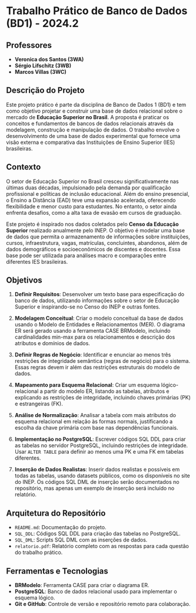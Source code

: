 # Trabalho Prático de Banco de Dados (BD1) - 2024.2

## Professores
- **Veronica dos Santos (3WA)**
- **Sérgio Lifschitz (3WB)**
- **Marcos Villas (3WC)**

## Descrição do Projeto

Este projeto prático é parte da disciplina de Banco de Dados 1 (BD1) e tem como objetivo projetar e construir uma base de dados relacional sobre o mercado de **Educação Superior no Brasil**. A proposta é praticar os conceitos e fundamentos de bancos de dados relacionais através da modelagem, construção e manipulação de dados. O trabalho envolve o desenvolvimento de uma base de dados experimental que fornece uma visão externa e comparativa das Instituições de Ensino Superior (IES) brasileiras.

## Contexto

O setor de Educação Superior no Brasil cresceu significativamente nas últimas duas décadas, impulsionado pela demanda por qualificação profissional e políticas de inclusão educacional. Além do ensino presencial, o Ensino a Distância (EAD) teve uma expansão acelerada, oferecendo flexibilidade e menor custo para estudantes. No entanto, o setor ainda enfrenta desafios, como a alta taxa de evasão em cursos de graduação.

Este projeto é inspirado nos dados coletados pelo **Censo da Educação Superior** realizado anualmente pelo INEP. O objetivo é modelar uma base de dados que permita o armazenamento de informações sobre instituições, cursos, infraestrutura, vagas, matrículas, concluintes, abandonos, além de dados demográficos e socioeconômicos de discentes e docentes. Essa base pode ser utilizada para análises macro e comparações entre diferentes IES brasileiras.

## Objetivos

1. **Definir Requisitos**: Desenvolver um texto base para especificação do banco de dados, utilizando informações sobre o setor de Educação Superior e inspirando-se no Censo do INEP e outras fontes.
   
2. **Modelagem Conceitual**: Criar o modelo conceitual da base de dados usando o Modelo de Entidades e Relacionamentos (MER). O diagrama ER será gerado usando a ferramenta CASE BRModelo, incluindo cardinalidades min-max para os relacionamentos e descrição dos atributos e domínios de dados.

3. **Definir Regras de Negócio**: Identificar e enunciar ao menos três restrições de integridade semântica (regras de negócio) para o sistema. Essas regras devem ir além das restrições estruturais do modelo de dados.

4. **Mapeamento para Esquema Relacional**: Criar um esquema lógico-relacional a partir do modelo ER, listando as tabelas, atributos e explicando as restrições de integridade, incluindo chaves primárias (PK) e estrangeiras (FK).

5. **Análise de Normalização**: Analisar a tabela com mais atributos do esquema relacional em relação às formas normais, justificando a escolha da chave primária com base nas dependências funcionais.

6. **Implementação no PostgreSQL**: Escrever códigos SQL DDL para criar as tabelas no servidor PostgreSQL, incluindo restrições de integridade. Usar `ALTER TABLE` para definir ao menos uma PK e uma FK em tabelas diferentes.

7. **Inserção de Dados Realistas**: Inserir dados realistas e possíveis em todas as tabelas, usando datasets públicos, como os disponíveis no site do INEP. Os códigos SQL DML de inserção serão documentados no repositório, mas apenas um exemplo de inserção será incluído no relatório.

## Arquitetura do Repositório

- `README.md`: Documentação do projeto.
- `SQL_DDL`: Códigos SQL DDL para criação das tabelas no PostgreSQL.
- `SQL_DML`: Scripts SQL DML com as inserções de dados.
- `relatorio.pdf`: Relatório completo com as respostas para cada questão do trabalho prático.

## Ferramentas e Tecnologias

- **BRModelo**: Ferramenta CASE para criar o diagrama ER.
- **PostgreSQL**: Banco de dados relacional usado para implementar o esquema lógico.
- **Git e GitHub**: Controle de versão e repositório remoto para colaboração.

